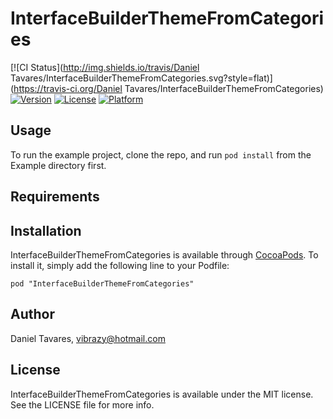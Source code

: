 # InterfaceBuilderThemeFromCategories

[![CI Status](http://img.shields.io/travis/Daniel Tavares/InterfaceBuilderThemeFromCategories.svg?style=flat)](https://travis-ci.org/Daniel Tavares/InterfaceBuilderThemeFromCategories)
[![Version](https://img.shields.io/cocoapods/v/InterfaceBuilderThemeFromCategories.svg?style=flat)](http://cocoadocs.org/docsets/InterfaceBuilderThemeFromCategories)
[![License](https://img.shields.io/cocoapods/l/InterfaceBuilderThemeFromCategories.svg?style=flat)](http://cocoadocs.org/docsets/InterfaceBuilderThemeFromCategories)
[![Platform](https://img.shields.io/cocoapods/p/InterfaceBuilderThemeFromCategories.svg?style=flat)](http://cocoadocs.org/docsets/InterfaceBuilderThemeFromCategories)

## Usage

To run the example project, clone the repo, and run `pod install` from the Example directory first.

## Requirements

## Installation

InterfaceBuilderThemeFromCategories is available through [CocoaPods](http://cocoapods.org). To install
it, simply add the following line to your Podfile:

    pod "InterfaceBuilderThemeFromCategories"

## Author

Daniel Tavares, vibrazy@hotmail.com

## License

InterfaceBuilderThemeFromCategories is available under the MIT license. See the LICENSE file for more info.

